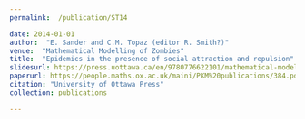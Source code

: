 ```yaml
---
permalink:  /publication/ST14

date: 2014-01-01
author:  "E. Sander and C.M. Topaz (editor R. Smith?)"
venue:  "Mathematical Modelling of Zombies"
title:  "Epidemics in the presence of social attraction and repulsion"
slidesurl: https://press.uottawa.ca/en/9780776622101/mathematical-modelling-of-zombies/
paperurl: https://people.maths.ox.ac.uk/maini/PKM%20publications/384.pdf
citation: "University of Ottawa Press"
collection: publications

---
```

